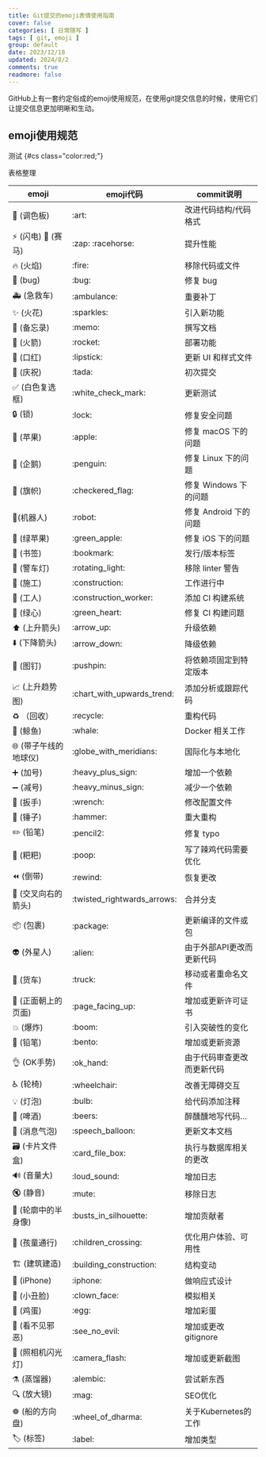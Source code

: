```yaml
---
title: Git提交的emoji表情使用指南
cover: false
categories: [ 日常随写 ]
tags: [ git, emoji ]
group: default
date: 2023/12/18
updated: 2024/8/2
comments: true
readmore: false
---
```


GitHub上有一套约定俗成的emoji使用规范，在使用git提交信息的时候，使用它们让提交信息更加明晰和生动。

<!-- more -->

## emoji使用规范

测试 {#cs class="color:red;"}

表格整理

| emoji                  | emoji代码                     | commit说明                 |
| ---------------------- | ----------------------------- | -------------------------- |
| 🎨 (调色板)           | \:art\:                       | 改进代码结构/代码格式      |
| ⚡️ (闪电) 🐎 (赛马) | \:zap\: \:racehorse\:         | 提升性能                   |
| 🔥 (火焰)             | \:fire\:                      | 移除代码或文件             |
| 🐛 (bug)              | \:bug\:                       | 修复 bug                   |
| 🚑 (急救车)           | \:ambulance\:                 | 重要补丁                   |
| ✨ (火花)              | \:sparkles\:                  | 引入新功能                 |
| 📝 (备忘录)           | \:memo\:                      | 撰写文档                   |
| 🚀 (火箭)             | \:rocket\:                    | 部署功能                   |
| 💄 (口红)             | \:lipstick\:                  | 更新 UI 和样式文件         |
| 🎉 (庆祝)             | \:tada\:                      | 初次提交                   |
| ✅ (白色复选框)        | \:white_check_mark\:          | 更新测试                   |
| 🔒 (锁)               | \:lock\:                      | 修复安全问题               |
| 🍎 (苹果)             | \:apple\:                     | 修复 macOS 下的问题        |
| 🐧 (企鹅)             | \:penguin\:                   | 修复 Linux 下的问题        |
| 🏁 (旗帜)             | \:checkered_flag\:            | 修复 Windows 下的问题      |
| 🤖(机器人)            | \:robot\:                     | 修复 Android 下的问题      |
| 🍏 (绿苹果)           | \:green_apple\:               | 修复 iOS 下的问题          |
| 🔖 (书签)             | \:bookmark\:                  | 发行/版本标签              |
| 🚨 (警车灯)           | \:rotating_light\:            | 移除 linter 警告           |
| 🚧 (施工)             | \:construction\:              | 工作进行中                 |
| 👷 (工人)             | \:construction_worker\:       | 添加 CI 构建系统           |
| 💚 (绿心)             | \:green_heart\:               | 修复 CI 构建问题           |
| ⬆️ (上升箭头)        | \:arrow_up\:                  | 升级依赖                   |
| ⬇️ (下降箭头)        | \:arrow_down\:                | 降级依赖                   |
| 📌 (图钉)             | \:pushpin\:                   | 将依赖项固定到特定版本     |
| 📈 (上升趋势图)       | \:chart_with_upwards_trend\:  | 添加分析或跟踪代码         |
| ♻️ （回收）          | \:recycle\:                   | 重构代码                   |
| 🐳 (鲸鱼)             | \:whale\:                     | Docker 相关工作            |
| 🌐 (带子午线的地球仪) | \:globe_with_meridians\:      | 国际化与本地化             |
| ➕ (加号)              | \:heavy_plus_sign\:           | 增加一个依赖               |
| ➖ (减号)              | \:heavy_minus_sign\:          | 减少一个依赖               |
| 🔧 (扳手)             | \:wrench\:                    | 修改配置文件               |
| 🔨 (锤子)             | \:hammer\:                    | 重大重构                   |
| ✏️ (铅笔)            | \:pencil2\:                   | 修复 typo                  |
| 💩 (粑粑)             | \:poop\:                      | 写了辣鸡代码需要优化       |
| ⏪ (倒带)               | \:rewind\:                    | 恢复更改                   |
| 🔀 (交叉向右的箭头)   | \:twisted_rightwards_arrows\: | 合并分支                   |
| 📦 (包裹)             | \:package\:                   | 更新编译的文件或包         |
| 👽 (外星人)           | \:alien\:                     | 由于外部API更改而更新代码  |
| 🚚 (货车)             | \:truck\:                     | 移动或者重命名文件         |
| 📄 (正面朝上的页面)   | \:page_facing_up\:            | 增加或更新许可证书         |
| 💥 (爆炸)             | \:boom\:                      | 引入突破性的变化           |
| 🍱 (铅笔)             | \:bento\:                     | 增加或更新资源             |
| 👌 (OK手势)           | \:ok_hand\:                   | 由于代码审查更改而更新代码 |
| ♿️ (轮椅)            | \:wheelchair\:                | 改善无障碍交互             |
| 💡 (灯泡)             | \:bulb\:                      | 给代码添加注释             |
| 🍻 (啤酒)             | \:beers\:                     | 醉醺醺地写代码…            |
| 💬 (消息气泡)         | \:speech_balloon\:            | 更新文本文档               |
| 🗃 (卡片文件盒)       | \:card_file_box\:             | 执行与数据库相关的更改     |
| 🔊 (音量大)           | \:loud_sound\:                | 增加日志                   |
| 🔇 (静音)             | \:mute\:                      | 移除日志                   |
| 👥 (轮廓中的半身像)   | \:busts_in_silhouette\:       | 增加贡献者                 |
| 🚸 (孩童通行)         | \:children_crossing\:         | 优化用户体验、可用性       |
| 🏗 (建筑建造)         | \:building_construction\:     | 结构变动                   |
| 📱 (iPhone)           | \:iphone\:                    | 做响应式设计               |
| 🤡 (小丑脸)           | \:clown_face\:                | 模拟相关                   |
| 🥚 (鸡蛋)             | \:egg\:                       | 增加彩蛋                   |
| 🙈 (看不见邪恶)       | \:see_no_evil\:               | 增加或更改gitignore        |
| 📸 (照相机闪光灯)     | \:camera_flash\:              | 增加或更新截图             |
| ⚗️ (蒸馏器)          | \:alembic\:                   | 尝试新东西                 |
| 🔍 (放大镜)           | \:mag\:                       | SEO优化                    |
| ☸️ (船的方向盘)      | \:wheel_of_dharma\:           | 关于Kubernetes的工作       |
| 🏷 (标签)             | \:label\:                     | 增加类型                   |